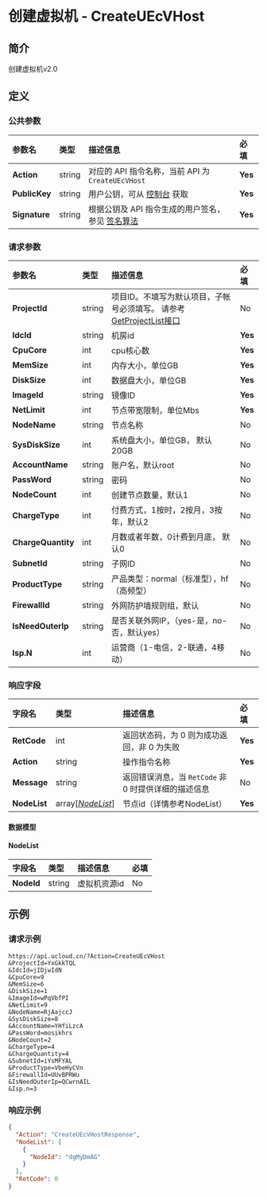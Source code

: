 # 创建虚拟机 - CreateUEcVHost

## 简介

创建虚拟机v2.0









## 定义

### 公共参数

| 参数名 | 类型 | 描述信息 | 必填 |
|:---|:---|:---|:---|
| **Action**     | string  | 对应的 API 指令名称，当前 API 为 `CreateUEcVHost`                        | **Yes** |
| **PublicKey**  | string  | 用户公钥，可从 [控制台](https://console.ucloud.cn/uapi/apikey) 获取                                             | **Yes** |
| **Signature**  | string  | 根据公钥及 API 指令生成的用户签名，参见 [签名算法](api/summary/signature.md)  | **Yes** |

### 请求参数

| 参数名 | 类型 | 描述信息 | 必填 |
|:---|:---|:---|:---|
| **ProjectId** | string | 项目ID。不填写为默认项目，子帐号必须填写。 请参考[GetProjectList接口](https://docs.ucloud.cn/api/summary/get_project_list) |No|
| **IdcId** | string | 机房id |**Yes**|
| **CpuCore** | int | cpu核心数 |**Yes**|
| **MemSize** | int | 内存大小，单位GB |**Yes**|
| **DiskSize** | int | 数据盘大小，单位GB |**Yes**|
| **ImageId** | string | 镜像ID |**Yes**|
| **NetLimit** | int | 节点带宽限制，单位Mbs |**Yes**|
| **NodeName** | string | 节点名称 |No|
| **SysDiskSize** | int | 系统盘大小，单位GB， 默认20GB |No|
| **AccountName** | string | 账户名，默认root |No|
| **PassWord** | string | 密码 |No|
| **NodeCount** | int | 创建节点数量，默认1 |No|
| **ChargeType** | int | 付费方式，1按时，2按月，3按年，默认2 |No|
| **ChargeQuantity** | int | 月数或者年数，0计费到月底， 默认0 |No|
| **SubnetId** | string | 子网ID |No|
| **ProductType** | string | 产品类型：normal（标准型），hf（高频型） |No|
| **FirewallId** | string | 外网防护墙规则组，默认 |No|
| **IsNeedOuterIp** | string | 是否关联外网IP，（yes-是，no-否，默认yes） |No|
| **Isp.N** | int | 运营商（1-电信，2-联通，4移动） |No|

### 响应字段

| 字段名 | 类型 | 描述信息 | 必填 |
|:---|:---|:---|:---|
| **RetCode** | int | 返回状态码，为 0 则为成功返回，非 0 为失败 |**Yes**|
| **Action** | string | 操作指令名称 |**Yes**|
| **Message** | string | 返回错误消息，当 `RetCode` 非 0 时提供详细的描述信息 |No|
| **NodeList** | array[[*NodeList*](#NodeList)] | 节点id（详情参考NodeList） |**Yes**|

#### 数据模型


#### NodeList

| 字段名 | 类型 | 描述信息 | 必填 |
|:---|:---|:---|:---|
| **NodeId** | string | 虚拟机资源id |No|

## 示例

### 请求示例
    
```
https://api.ucloud.cn/?Action=CreateUEcVHost
&ProjectId=YxGkkTQL
&IdcId=jIDjwIdN
&CpuCore=9
&MemSize=6
&DiskSize=1
&ImageId=wPqVbfPI
&NetLimit=9
&NodeName=RjAajccJ
&SysDiskSize=8
&AccountName=YHfiLzcA
&PassWord=mosikhrs
&NodeCount=2
&ChargeType=4
&ChargeQuantity=4
&SubnetId=iYsMFYAL
&ProductType=VbeHyCVn
&FirewallId=UUvBPRWu
&IsNeedOuterIp=QCwrnAIL
&Isp.n=3
```

### 响应示例
    
```json
{
  "Action": "CreateUEcVHostResponse",
  "NodeList": [
    {
      "NodeId": "dgMyDmAG"
    }
  ],
  "RetCode": 0
}
```





